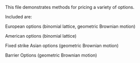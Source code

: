 This file demonstrates methods for pricing a variety of options.



Included are:

European options (binomial lattice, geometric Brownian motion)

American options (binomial lattice)

Fixed strike Asian options (geometric Brownian motion)

Barrier Options (geometric Brownian motion)
